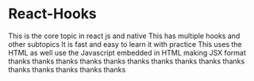 # React-Hooks
This is the core topic in react js and native
This has multiple hooks and other subtopics
It is fast and easy to learn it with practice
This uses the HTML as well use the Javascript embedded in HTML making JSX format
thanks
thanks
thanks
thanks
thanks
thanks
thanks
thanks
thanks
thanks
thanks
thanks
thanks
thanks
thanks
